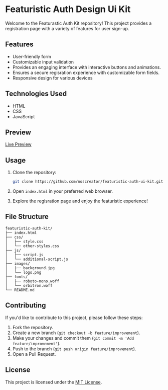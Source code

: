 # Featuristic Auth Design Ui Kit
Welcome to the Featurastic Auth Kit repository! This project provides a registration page with a variety of features for user sign-up.


## Features

- User-friendly form
- Customizable input validation
- Provides an engaging interface with interactive buttons and animations.
- Ensures a secure regisration experience with customizable form fields.
- Responsive design for various devices

## Technologies Used

- HTML
- CSS
- JavaScript

## Preview

[Live Preview](https://noscreator.github.io/featurastic-auth-ui-kit/)


## Usage

1. Clone the repository:

   ```bash
   git clone https://github.com/noscreator/featuristic-auth-ui-kit.git
   ```

2. Open `index.html` in your preferred web browser.

3. Explore the regisration page and enjoy the featuristic experience!

## File Structure

```plaintext
featuristic-auth-kit/
├── index.html
├── css/
│   ├── style.css
│   └── other-styles.css
├── js/
│   ├── script.js
│   └── additional-script.js
├── images/
│   ├── background.jpg
│   └── logo.png
├── fonts/
│   ├── roboto-mono.woff
│   └── orbitron.woff
└── README.md
```

## Contributing

If you'd like to contribute to this project, please follow these steps:

1. Fork the repository.
2. Create a new branch (`git checkout -b feature/improvement`).
3. Make your changes and commit them (`git commit -m 'Add feature/improvement'`).
4. Push to the branch (`git push origin feature/improvement`).
5. Open a Pull Request.

## License

This project is licensed under the [MIT License](LICENSE).
